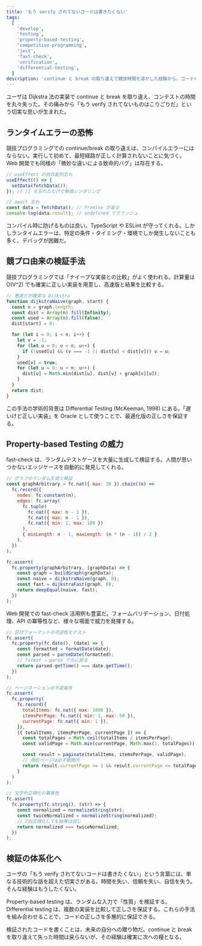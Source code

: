 ```yaml
---
title: 'もう verify されてないコードは書きたくない'
tags:
  [
    'develop',
    'testing',
    'property-based-testing',
    'competitive-programming',
    'jest',
    'fast-check',
    'verification',
    'differential-testing',
  ]
description: 'continue と break の取り違えで競技時間を溶かした経験から、コードの検証手法を体系的に探求する'
---
```


ユーザは Dijkstra 法の実装で continue と break を取り違え、コンテストの時間を丸々失った。その痛みから「もう verify されてないものはこりごりだ」という切実な思いが生まれた。

## ランタイムエラーの恐怖

競技プログラミングでの continue/break の取り違えは、コンパイルエラーにはならない。実行して初めて、最短経路が正しく計算されないことに気づく。Web 開発でも同様の「微妙な違いによる致命的バグ」は存在する。

```javascript
// useEffect の依存配列忘れ
useEffect(() => {
  setData(fetchData());
}); // [] を忘れただけで無限レンダリング

// await 忘れ
const data = fetchData(); // Promise が返る
console.log(data.result); // undefined でクラッシュ
```

コンパイル時に防げるものは良い。TypeScript や ESLint が守ってくれる。しかしランタイムエラーは、特定の条件・タイミング・環境でしか発生しないことも多く、デバッグが困難だ。

## 競プロ由来の検証手法

競技プログラミングでは「ナイーブな実装との比較」がよく使われる。計算量は O(V^2) でも確実に正しい実装を用意し、高速版と結果を比較する。

```javascript
// 愚直だが確実な Dijkstra
function dijkstraNaive(graph, start) {
  const n = graph.length;
  const dist = Array(n).fill(Infinity);
  const used = Array(n).fill(false);
  dist[start] = 0;

  for (let i = 0; i < n; i++) {
    let v = -1;
    for (let u = 0; u < n; u++) {
      if (!used[u] && (v === -1 || dist[u] < dist[v])) v = u;
    }
    used[v] = true;
    for (let u = 0; u < n; u++) {
      dist[u] = Math.min(dist[u], dist[v] + graph[v][u]);
    }
  }
  return dist;
}
```

この手法の学術的背景は Differential Testing (McKeeman, 1998) にある。「遅いけど正しい実装」を Oracle として使うことで、最適化版の正しさを保証する。

## Property-based Testing の威力

fast-check は、ランダムテストケースを大量に生成して検証する。人間が思いつかないエッジケースを自動的に発見してくれる。

```javascript
// グラフのランダム生成と検証
const graphArbitrary = fc.nat({ max: 20 }).chain((n) =>
  fc.record({
    nodes: fc.constant(n),
    edges: fc.array(
      fc.tuple(
        fc.nat({ max: n - 1 }),
        fc.nat({ max: n - 1 }),
        fc.nat({ min: 1, max: 100 })
      ),
      { minLength: n - 1, maxLength: (n * (n - 1)) / 2 }
    ),
  })
);

fc.assert(
  fc.property(graphArbitrary, (graphData) => {
    const graph = buildGraph(graphData);
    const naive = dijkstraNaive(graph, 0);
    const fast = dijkstraFast(graph, 0);
    return deepEqual(naive, fast);
  })
);
```

Web 開発での fast-check 活用例も豊富だ。フォームバリデーション、日付処理、API の冪等性など、様々な場面で威力を発揮する。

```javascript
// 日付フォーマットの可逆性をテスト
fc.assert(
  fc.property(fc.date(), (date) => {
    const formatted = formatDate(date);
    const parsed = parseDate(formatted);
    // format → parse で元に戻る
    return parsed.getTime() === date.getTime();
  })
);

// ページネーションの不変条件
fc.assert(
  fc.property(
    fc.record({
      totalItems: fc.nat({ max: 1000 }),
      itemsPerPage: fc.nat({ min: 1, max: 50 }),
      currentPage: fc.nat({ min: 1 }),
    }),
    ({ totalItems, itemsPerPage, currentPage }) => {
      const totalPages = Math.ceil(totalItems / itemsPerPage);
      const validPage = Math.min(currentPage, Math.max(1, totalPages));

      const result = paginate(totalItems, itemsPerPage, validPage);
      // 現在ページは必ず範囲内
      return result.currentPage >= 1 && result.currentPage <= totalPages;
    }
  )
);

// 文字列正規化の冪等性
fc.assert(
  fc.property(fc.string(), (str) => {
    const normalized = normalizeString(str);
    const twiceNormalized = normalizeString(normalized);
    // 2回正規化しても結果は同じ
    return normalized === twiceNormalized;
  })
);
```

## 検証の体系化へ

ユーザの「もう verify されてないコードは書きたくない」という言葉には、単なる技術的な話を超えた切実さがある。時間を失い、信頼を失い、自信を失う。そんな経験はもうしたくない。

Property-based testing は、ランダムな入力で「性質」を検証する。Differential testing は、複数の実装を比較して正しさを保証する。これらの手法を組み合わせることで、コードの正しさを多層的に保証できる。

検証されたコードを書くことは、未来の自分への贈り物だ。continue と break を取り違えて失った時間は戻らないが、その経験は確実に次への糧となる。
